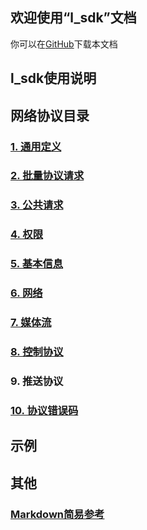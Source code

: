 ## 欢迎使用“l_sdk”文档

你可以在[GitHub](https://github.com/lishaoliang/l_sdk_doc/)下载本文档


## l_sdk使用说明

## 网络协议目录
### [1. 通用定义](https://github.com/lishaoliang/l_sdk_doc/blob/master/common/common.md)
### [2. 批量协议请求](https://github.com/lishaoliang/l_sdk_doc/blob/master/protocol/multi_request.md)
### [3. 公共请求](https://github.com/lishaoliang/l_sdk_doc/blob/master/protocol/pub_request.md)
### [4. 权限](https://github.com/lishaoliang/l_sdk_doc/blob/master/protocol/auth_request.md)
### [5. 基本信息](https://github.com/lishaoliang/l_sdk_doc/blob/master/protocol/base_request.md)
### [6. 网络](https://github.com/lishaoliang/l_sdk_doc/blob/master/protocol/net_request.md)
### [7. 媒体流](https://github.com/lishaoliang/l_sdk_doc/blob/master/protocol/stream_request.md)
### [8. 控制协议](https://github.com/lishaoliang/l_sdk_doc/blob/master/ctrl/sys.md)
### 9. 推送协议
### [10. 协议错误码](https://github.com/lishaoliang/l_sdk_doc/blob/master/protocol/net_proto_err.md)

## 示例


## 其他
### [Markdown简易参考](https://github.com/lishaoliang/l_sdk_doc/blob/master/markdown.md)
